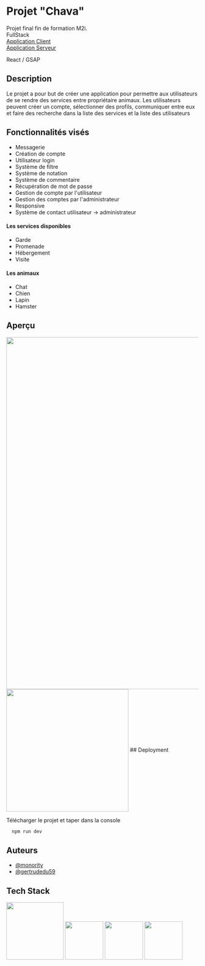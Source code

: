 # Projet "Chava"

Projet final fin de formation M2i.  
FullStack  
 [Application Client](https://github.com/monority/client-chava)  
 [Application Serveur](https://github.com/GertrudeDu59/server-chava)

React / GSAP  
## Description

Le projet a pour but de créer une application pour permettre aux utilisateurs de se rendre des services entre propriétaire animaux.
Les utilisateurs peuvent créer un compte, sélectionner des profils, communiquer entre eux et faire des recherche dans la liste des services et la liste des utilisateurs

## Fonctionnalités visés

- Messagerie
- Création de compte
- Utilisateur login
- Système de filtre
- Système de notation
- Système de commentaire
- Récupération de mot de passe
- Gestion de compte par l'utilisateur
- Gestion des comptes par l'administrateur
- Responsive 
- Système de contact utilisateur -> administrateur

#### Les services disponibles
- Garde
- Promenade
- Hébergement
- Visite

#### Les animaux
- Chat
- Chien
- Lapin
- Hamster



## Aperçu

<img src="https://www.cjoint.com/doc/23_09/MIhhgjZzvPL_Frame-3.png" width=920>
<img src="https://www.cjoint.com/doc/23_09/MIhhhitENZL_mobile.png" width=320 align="center">
## Deployment

Télécharger le projet et taper dans la console  
```bash
  npm run dev
```


## Auteurs  
- [@monority](https://www.github.com/monority)
- [@gertrudedu59](https://www.github.com/gertrudedu59)

## Tech Stack  
<img src="https://cdn.swisscows.com/image?url=https%3A%2F%2Fi0.wp.com%2Fprogrammingwithmosh.com%2Fwp-content%2Fuploads%2F2019%2F01%2F2000px-React-icon.svg_.png%3Ffit%3D2000%252C1413%26ssl%3D1" width=150>
<img src="https://vitejs.dev/logo-with-shadow.png" width=100>
<img src="https://sass-lang.com/assets/img/logos/logo.svg" width=100>
<img src="https://www.emailjs.com/logo.png" width=100>




